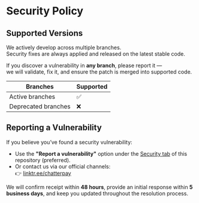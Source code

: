 # Security Policy

## Supported Versions

We actively develop across multiple branches.  
Security fixes are always applied and released on the latest stable code.  

If you discover a vulnerability in **any branch**, please report it —  
we will validate, fix it, and ensure the patch is merged into supported code.

| Branches            | Supported          |
| ------------------- | ------------------ |
| Active branches     | ✅                 |
| Deprecated branches | ❌                 |

## Reporting a Vulnerability

If you believe you’ve found a security vulnerability:

- Use the **"Report a vulnerability"** option under the [Security tab](https://github.com/P4-Games/ChatterPay/security) of this repository (preferred).  
- Or contact us via our official channels:  
  👉 [linktr.ee/chatterpay](https://linktr.ee/chatterpay)

We will confirm receipt within **48 hours**, provide an initial response within **5 business days**, and keep you updated throughout the resolution process.
